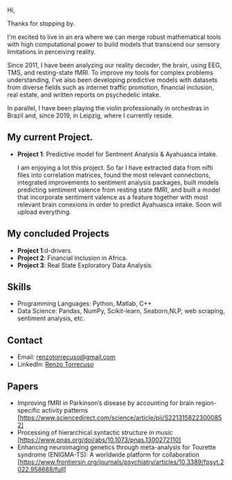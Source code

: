 Hi, 

Thanks for stopping by.

I'm excited to live in an era where we can merge robust mathematical tools with high computational power to build models that transcend our sensory limitations in perceiving reality.

Since 2011, I have been analyzing our reality decoder, the brain, using EEG, TMS, and resting-state fMRI. To improve my tools for complex problems understanding, I've also been developing predictive models with datasets from diverse fields such as internet traffic promotion, financial inclusion, real estate, and written reports on psychedelic intake.

In parallel, I have been playing the violin professionally in orchestras in Brazil and, since 2019, in Leipzig, where I currently reside.


## My current Project.
- **Project 1**: Predictive model for Sentment Analysis & Ayahuasca intake.
  
   I am enjoying a lot this project. So far I have extracted data from nifti files into correlation matrices, found the most relevant connections, integrated improvements to sentiment analysis packages, built models predicting sentiment valence from resting state fMRI, and built a model that incorporate sentiment valence as a feature together with most relevant brain conexions in order to predict Ayahuasca intake.
  Soon will upload everything.


## My concluded Projects
- **Project 1**:d-drivers.
- **Project 2**: Financial Inclusion in Africa.
- **Project 3**: Real State Exploratory Data Analysis.
  
  
## Skills
- Programming Languages: Python, Matlab, C++
- Data Science: Pandas, NumPy, Scikit-learn, Seaborn,NLP, web scraping, sentiment analysis, etc.

## Contact
- Email: renzotorrecuso@gmail.com
- LinkedIn: [Renzo Torrecuso](https://www.linkedin.com/in/renzo-torrecuso-6a810514a/)

## Papers
- Improving fMRI in Parkinson’s disease by accounting for brain region-specific activity patterns [https://www.sciencedirect.com/science/article/pii/S2213158223000852]
- Processing of hierarchical syntactic structure in music [https://www.pnas.org/doi/abs/10.1073/pnas.1300272110]
- Enhancing neuroimaging genetics through meta-analysis for Tourette syndrome (ENIGMA-TS): A worldwide platform for collaboration [https://www.frontiersin.org/journals/psychiatry/articles/10.3389/fpsyt.2022.958688/full]
